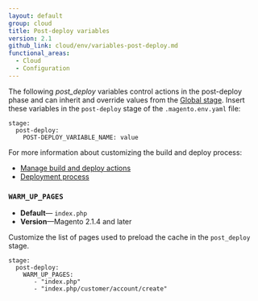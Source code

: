 ```yaml
---
layout: default
group: cloud
title: Post-deploy variables
version: 2.1
github_link: cloud/env/variables-post-deploy.md
functional_areas:
  - Cloud
  - Configuration
---
```

The following _post\_deploy_ variables control actions in the post-deploy phase and can inherit and override values from the [Global stage]({{page.baseurl}}/cloud/env/variables-intro.html#global-variables).  Insert these variables in the `post-deploy` stage of the `.magento.env.yaml` file:

```
stage:
  post-deploy:
    POST-DEPLOY_VARIABLE_NAME: value
```

For more information about customizing the build and deploy process:

-  [Manage build and deploy actions]({{page.baseurl}}/cloud/project/magento-env-yaml.html)
-  [Deployment process]({{page.baseurl}}/cloud/reference/discover-deploy.html)

### `WARM_UP_PAGES`

-  **Default**— `index.php`
-  **Version**—Magento 2.1.4 and later

Customize the list of pages used to preload the cache in the `post_deploy` stage.

```
stage:
  post-deploy: 
    WARM_UP_PAGES:
       - "index.php"
       - "index.php/customer/account/create"
```